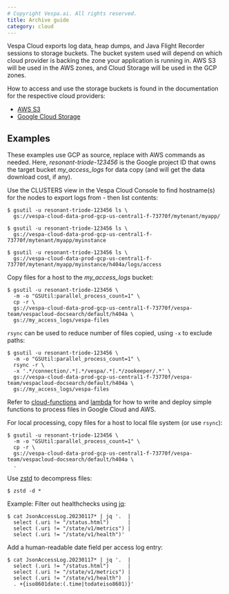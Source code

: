 ```yaml
---
# Copyright Vespa.ai. All rights reserved.
title: Archive guide
category: cloud
---
```


Vespa Cloud exports log data, heap dumps, and Java Flight Recorder sessions to
storage buckets. The bucket system used will depend on which cloud provider is
backing the zone your application is running in. AWS S3 will be used in the AWS
zones, and Cloud Storage will be used in the GCP zones.

How to access and use the storage buckets is found in the documentation for the respective cloud providers:

 * [AWS S3](archive-guide-aws)
 * [Google Cloud Storage](archive-guide-gcp)


## Examples
These examples use GCP as source, replace with AWS commands as needed.
Here, _resonant-triode-123456_ is the Google project ID that owns the target bucket _my_access_logs_ for data copy
(and will get the data download cost, if any).

Use the CLUSTERS view in the Vespa Cloud Console to find hostname(s) for the nodes to export logs from -
then list contents:
```
$ gsutil -u resonant-triode-123456 ls \
  gs://vespa-cloud-data-prod-gcp-us-central1-f-73770f/mytenant/myapp/

$ gsutil -u resonant-triode-123456 ls \
  gs://vespa-cloud-data-prod-gcp-us-central1-f-73770f/mytenant/myapp/myinstance

$ gsutil -u resonant-triode-123456 ls \
  gs://vespa-cloud-data-prod-gcp-us-central1-f-73770f/mytenant/myapp/myinstance/h404a/logs/access
```
Copy files for a host to the _my_access_logs_ bucket:
```
$ gsutil -u resonant-triode-123456 \
  -m -o "GSUtil:parallel_process_count=1" \
  cp -r \
  gs://vespa-cloud-data-prod-gcp-us-central1-f-73770f/vespa-team/vespacloud-docsearch/default/h404a \
  gs://my_access_logs/vespa-files
```
`rsync` can be used to reduce number of files copied, using `-x` to exclude paths:
```
$ gsutil -u resonant-triode-123456 \
  -m -o "GSUtil:parallel_process_count=1" \
  rsync -r \
  -x '.*/connection/.*|.*/vespa/.*|.*/zookeeper/.*' \
  gs://vespa-cloud-data-prod-gcp-us-central1-f-73770f/vespa-team/vespacloud-docsearch/default/h404a \
  gs://my_access_logs/vespa-files
```
Refer to [cloud-functions](https://github.com/vespa-engine/sample-apps/tree/master/examples/google-cloud/cloud-functions)
and [lambda](https://github.com/vespa-engine/sample-apps/tree/master/examples/aws/lambda)
for how to write and deploy simple functions to process files in Google Cloud and AWS.

For local processing, copy files for a host to local file system (or use `rsync`):
```
$ gsutil -u resonant-triode-123456 \
  -m -o "GSUtil:parallel_process_count=1" \
  cp -r \
  gs://vespa-cloud-data-prod-gcp-us-central1-f-73770f/vespa-team/vespacloud-docsearch/default/h404a \
  .
```
Use [zstd](https://facebook.github.io/zstd/) to decompress files:
```
$ zstd -d *
```
Example: Filter out healthchecks using [jq](https://stedolan.github.io/jq/):
```
$ cat JsonAccessLog.20230117* | jq '.  |
  select (.uri != "/status.html")      |
  select (.uri != "/state/v1/metrics") |
  select (.uri != "/state/v1/health")'
```
Add a human-readable date field per access log entry:
```
$ cat JsonAccessLog.20230117* | jq '.  |
  select (.uri != "/status.html")      |
  select (.uri != "/state/v1/metrics") |
  select (.uri != "/state/v1/health")  |
  . +{iso8601date:(.time|todateiso8601)}'
```
